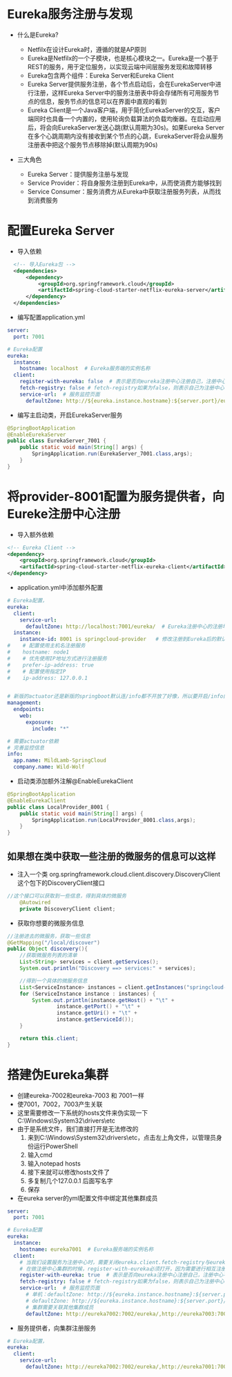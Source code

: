 # Eureka服务注册与发现
- 什么是Eureka?
  - Netfilx在设计Eureka时，遵循的就是AP原则
  - Eureka是Netfilx的一个子模块，也是核心模块之一。Eureka是一个基于REST的服务，用于定位服务，以实现云端中间层服务发现和故障转移
  - Eureka包含两个组件：Eureka Server和Eureka Client
  - Eureka Server提供服务注册，各个节点启动后，会在EurekaServer中进行注册，这样Eureka Server中的服务注册表中将会存储所有可用服务节点的信息，服务节点的信息可以在界面中直观的看到
  - Eureka Client是一个Java客户端，用于简化EurekaServer的交互，客户端同时也具备一个内置的，使用轮询负载算法的负载均衡器。在启动应用后，将会向EurekaServer发送心跳(默认周期为30s)。如果Eureka Server在多个心跳周期内没有接收到某个节点的心跳，EurekaServer将会从服务注册表中把这个服务节点移除掉(默认周期为90s)

- 三大角色
  - Eureka Server：提供服务注册与发现
  - Service Provider：将自身服务注册到Eureka中，从而使消费方能够找到
  - Service Consumer：服务消费方从Eureka中获取注册服务列表，从而找到消费服务


# 配置Eureka Server
- 导入依赖
```xml
  <!-- 导入Eureka包 -->
  <dependencies>
      <dependency>
          <groupId>org.springframework.cloud</groupId>
          <artifactId>spring-cloud-starter-netflix-eureka-server</artifactId>
      </dependency>
  </dependencies>
```
- 编写配置application.yml
```yml
server:
  port: 7001

# Eureka配置
eureka:
  instance:
    hostname: localhost  # Eureka服务端的实例名称
  client:
    register-with-eureka: false  # 表示是否向eureka注册中心注册自己，注册中心不需要注册自己
    fetch-registry: false # fetch-registry如果为false，则表示自己为注册中心
    service-url:  # 服务监控页面
      defaultZone: http://${eureka.instance.hostname}:${server.port}/eureka/
```
- 编写主启动类，开启EurekaServer服务
```java
@SpringBootApplication
@EnableEurekaServer
public class EurekaServer_7001 {
    public static void main(String[] args) {
        SpringApplication.run(EurekaServer_7001.class,args);
    }
}
```
# 将provider-8001配置为服务提供者，向Eureke注册中心注册
- 导入额外依赖
```xml
<!-- Eureka Client -->
<dependency>
    <groupId>org.springframework.cloud</groupId>
    <artifactId>spring-cloud-starter-netflix-eureka-client</artifactId>
</dependency>
```
- application.yml中添加额外配置
```yml
# Eureka配置，
eureka:
  client:
    service-url:
      defaultZone: http://localhost:7001/eureka/  # Eureka注册中心的注册地址
  instance:
    instance-id: 8001 is springcloud-provider   # 修改注册到Eureka后的默认描述
#    # 配置使用主机名注册服务
#    hostname: node1
#    # 优先使用IP地址方式进行注册服务
#    prefer-ip-address: true
#    # 配置使用指定IP
#    ip-address: 127.0.0.1


# 新版的actuator还是新版的springboot默认连/info都不开放了好像，所以要开启/info的访问
management:
  endpoints:
    web:
      exposure:
        include: "*"

# 需要actuator依赖
# 完善监控信息
info:
  app.name: MildLamb-SpringCloud
  company.name: Wild-Wolf
```
- 启动类添加额外注解@EnableEurekaClient
```java
@SpringBootApplication
@EnableEurekaClient
public class LocalProvider_8001 {
    public static void main(String[] args) {
        SpringApplication.run(LocalProvider_8001.class,args);
    }
}
```
## 如果想在类中获取一些注册的微服务的信息可以这样
- 注入一个类 org.springframework.cloud.client.discovery.DiscoveryClient 这个包下的DiscoveryClient接口
```java
//这个接口可以获取到一些信息，得到具体的微服务
    @Autowired
    private DiscoveryClient client;
```
- 获取你想要的微服务信息
```java
//注册进去的微服务，获取一些信息
@GetMapping("/local/discover")
public Object discovery(){
    //获取微服务列表的清单
    List<String> services = client.getServices();
    System.out.println("Discovery ==> services:" + services);

    //得到一个具体的微服务信息
    List<ServiceInstance> instances = client.getInstances("springcloud-provider-location");  //这个getInstances参数是你配置的spring.application.name的值
    for (ServiceInstance instance : instances) {
        System.out.println(instance.getHost() + "\t" +
                instance.getPort() + "\t" +
                instance.getUri() + "\t" +
                instance.getServiceId());
    }

    return this.client;
}
```
# 搭建伪Eureka集群
- 创建eureka-7002和eureka-7003 和 7001一样
- 使7001，7002，7003产生关联
- 这里需要修改一下系统的hosts文件来伪实现一下 C:\Windows\System32\drivers\etc
- 由于是系统文件，我们直接打开是无法修改的
  1. 来到C:\Windows\System32\drivers\etc，点击左上角文件，以管理员身份运行PowerShell
  2. 输入cmd
  3. 输入notepad hosts
  4. 接下来就可以修改hosts文件了
  5. 多复制几个127.0.0.1  后面写名字
  6. 保存
- 在eureka server的yml配置文件中绑定其他集群成员
```yml
server:
  port: 7001

# Eureka配置
eureka:
  instance:
    hostname: eureka7001  # Eureka服务端的实例名称
  client:
    # 当我们设置服务为注册中心时，需要关闭eureka.client.fetch-registry与eureka.client.register-with-eureka，
    # 在做注册中心集群的时候，register-with-eureka必须打开，因为需要进行相互注册，不然副本无法可用
    register-with-eureka: true  # 表示是否向eureka注册中心注册自己，注册中心不需要注册自己
    fetch-registry: false # fetch-registry如果为false，则表示自己为注册中心
    service-url:  # 服务监控页面
      # 单机：defaultZone: http://${eureka.instance.hostname}:${server.port}/eureka/
      # defaultZone: http://${eureka.instance.hostname}:${server.port}/eureka/  #提供者提供服务 来注册的地址
      # 集群需要关联其他集群成员
      defaultZone: http://eureka7002:7002/eureka/,http://eureka7003:7003/eureka/
```
- 服务提供者，向集群注册服务
```yml
# Eureka配置，
eureka:
  client:
    service-url:
      defaultZone: http://eureka7002:7002/eureka/,http://eureka7001:7001/eureka/,http://eureka7003:7003/eureka/
```
